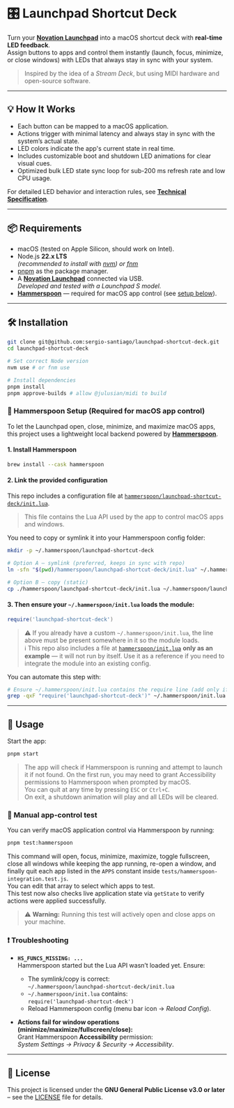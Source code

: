 # 🎛 Launchpad Shortcut Deck

Turn your [**Novation Launchpad**](https://novationmusic.com/launchpad) into a macOS shortcut deck with **real-time LED
feedback**.  
Assign buttons to apps and control them instantly (launch, focus, minimize, or close windows) with LEDs that always
stay in sync with your system.

> Inspired by the idea of a *Stream Deck*, but using MIDI hardware and open-source software.

---

## 💡 How It Works

- Each button can be mapped to a macOS application.
- Actions trigger with minimal latency and always stay in sync with the system’s actual state.
- LED colors indicate the app's current state in real time.
- Includes customizable boot and shutdown LED animations for clear visual cues.
- Optimized bulk LED state sync loop for sub-200 ms refresh rate and low CPU usage.

For detailed LED behavior and interaction rules, see [**Technical Specification**](docs/spec.md).

---

## 📦 Requirements

- macOS (tested on Apple Silicon, should work on Intel).
- Node.js **22.x LTS**  
  *(recommended to install with [nvm](https://github.com/nvm-sh/nvm)) or [fnm](https://github.com/Schniz/fnm)*
- [pnpm](https://pnpm.io/) as the package manager.
- A [**Novation Launchpad**](https://novationmusic.com/launchpad) connected via USB.  
  *Developed and tested with a Launchpad S model.*
- [**Hammerspoon**](https://www.hammerspoon.org) — required for macOS app control
  (see [setup below](#-hammerspoon-setup-required-for-macos-app-control)).

---

## 🛠 Installation

```bash
git clone git@github.com:sergio-santiago/launchpad-shortcut-deck.git
cd launchpad-shortcut-deck

# Set correct Node version
nvm use # or fnm use

# Install dependencies
pnpm install
pnpm approve-builds # allow @julusian/midi to build
```

### 🔨 Hammerspoon Setup (Required for macOS app control)

To let the Launchpad open, close, minimize, and maximize macOS apps, this project uses a lightweight local backend
powered by [**Hammerspoon**](https://www.hammerspoon.org).

#### 1. Install Hammerspoon

```bash
brew install --cask hammerspoon
```

#### 2. Link the provided configuration

This repo includes a configuration file at [
`hammerspoon/launchpad-shortcut-deck/init.lua`](hammerspoon/launchpad-shortcut-deck/init.lua).
> This file contains the Lua API used by the app to control macOS apps and windows.

You need to copy or symlink it into your Hammerspoon config folder:

```bash
mkdir -p ~/.hammerspoon/launchpad-shortcut-deck

# Option A — symlink (preferred, keeps in sync with repo)
ln -sfn "$(pwd)/hammerspoon/launchpad-shortcut-deck/init.lua" ~/.hammerspoon/launchpad-shortcut-deck/init.lua

# Option B — copy (static)
cp ./hammerspoon/launchpad-shortcut-deck/init.lua ~/.hammerspoon/launchpad-shortcut-deck/init.lua
```

#### 3. Then ensure your `~/.hammerspoon/init.lua` loads the module:

```lua
require('launchpad-shortcut-deck')
```

> ⚠️ If you already have a custom `~/.hammerspoon/init.lua`, the line above must be present somewhere in it so the
> module loads.  
> ℹ️ This repo also includes a file at [`hammerspoon/init.lua`](./hammerspoon/init.lua) **only as an example** — it will
> not run by itself. Use it as a reference if you need to integrate the module into an existing config.

You can automate this step with:

```bash
# Ensure ~/.hammerspoon/init.lua contains the require line (add only if missing)
grep -qxF "require('launchpad-shortcut-deck')" ~/.hammerspoon/init.lua 2>/dev/null || echo "require('launchpad-shortcut-deck')" >> ~/.hammerspoon/init.lua
```

---

## 🚀️ Usage

Start the app:

```bash
pnpm start
```

> The app will check if Hammerspoon is running and attempt to launch it if not found.
> On the first run, you may need to grant Accessibility permissions to Hammerspoon when prompted by macOS.  
> You can quit at any time by pressing `ESC` or `Ctrl+C`.  
> On exit, a shutdown animation will play and all LEDs will be cleared.

### 🧪 Manual app-control test

You can verify macOS application control via Hammerspoon by running:

```bash
pnpm test:hammerspoon
```

This command will open, focus, minimize, maximize, toggle fullscreen,
close all windows while keeping the app running, re-open a window,
and finally quit each app listed in the `APPS` constant inside
`tests/hammerspoon-integration.test.js`.  
You can edit that array to select which apps to test.  
This test now also checks live application state via `getState` to verify actions were applied successfully.

> ⚠️ **Warning:** Running this test will actively open and close apps on your machine.

### ❗ Troubleshooting

- **`HS_FUNCS_MISSING: ...`**  
  Hammerspoon started but the Lua API wasn’t loaded yet. Ensure:
    - The symlink/copy is correct:  
      `~/.hammerspoon/launchpad-shortcut-deck/init.lua`
    - `~/.hammerspoon/init.lua` contains:  
      `require('launchpad-shortcut-deck')`
    - Reload Hammerspoon config (menu bar icon → *Reload Config*).

- **Actions fail for window operations (minimize/maximize/fullscreen/close):**  
  Grant Hammerspoon **Accessibility** permission:  
  *System Settings → Privacy & Security → Accessibility*.

---

## 📜 License

This project is licensed under the **GNU General Public License v3.0 or later** – see the [LICENSE](LICENSE) file for
details.
